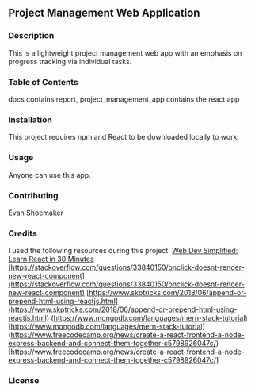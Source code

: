 ## Project Management Web Application  

### Description
This is a lightweight project management web app with an emphasis on progress tracking via individual tasks.  

### Table of Contents  
docs contains report, project_management_app contains the react app

### Installation
This project requires npm and React to be downloaded locally to work.

### Usage
Anyone can use this app.

### Contributing
Evan Shoemaker

### Credits
I used the following resources during this project:
[Web Dev Simplified: Learn React in 30 Minutes](https://www.youtube.com/watch?v=hQAHSlTtcmY&list=LL&index=6&ab_channel=WebDevSimplified)
[https://stackoverflow.com/questions/33840150/onclick-doesnt-render-new-react-component](https://stackoverflow.com/questions/33840150/onclick-doesnt-render-new-react-component)
[https://www.skptricks.com/2018/06/append-or-prepend-html-using-reactjs.html](https://www.skptricks.com/2018/06/append-or-prepend-html-using-reactjs.html)
(https://www.mongodb.com/languages/mern-stack-tutorial)[https://www.mongodb.com/languages/mern-stack-tutorial]
(https://www.freecodecamp.org/news/create-a-react-frontend-a-node-express-backend-and-connect-them-together-c5798926047c/)[https://www.freecodecamp.org/news/create-a-react-frontend-a-node-express-backend-and-connect-them-together-c5798926047c/]
### License